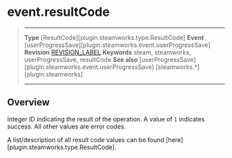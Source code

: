 # event.resultCode

> --------------------- ------------------------------------------------------------------------------------------
> __Type__              [ResultCode][plugin.steamworks.type.ResultCode]
> __Event__             [userProgressSave][plugin.steamworks.event.userProgressSave]
> __Revision__          [REVISION_LABEL](REVISION_URL)
> __Keywords__          steam, steamworks, userProgressSave, resultCode
> __See also__          [userProgressSave][plugin.steamworks.event.userProgressSave]
>                       [steamworks.*][plugin.steamworks]
> --------------------- ------------------------------------------------------------------------------------------

## Overview

Integer ID indicating the result of the operation. A value of `1` indicates success. All other values are error codes.

A list/description of all result code values can be found [here][plugin.steamworks.type.ResultCode]. 
